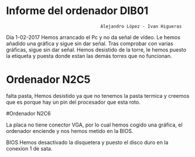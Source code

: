 # Informe del ordenador DIB01
										Alejandro López - Ivan Higueras

Día 1-02-2017
Hemos arrancado el Pc y no da señal de vídeo.
Le hemos añadido una gráfica y sigue sin dar señal.
Tras comprobar con varias gráficas, sigue sin dar señal.
Hemos desistido de la torre, le hemos puesto la etiqueta y puesta donde estan las demás torres que no funcionan. 

# Ordenador N2C5 
falta pasta, Hemos desistido ya que no tenemos la pasta termica y creemos que es porque hay un pin del procesador que esta roto.


#Ordenador N2C6 

La placa no tiene conector VGA, por lo cual hemos cogido una gráfica, el ordenador enciende y nos hemos metido en la BIOS.

BIOS
Hemos desactivado la disquetera y puesto el disco duro en la conexion 1 de sata.



